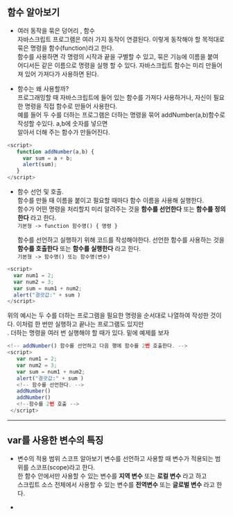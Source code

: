 ## 함수 알아보기

* 여러 동작을 묶은 덩어리 , 함수  
  자바스크립트 프로그램은 여러 가지 동작이 연결된다. 이렇게 동작해야 할 목적대로 묶은 명령을 함수(function)라고 한다.<br/> 
  함수를 사용하면 각 명령의 시작과 끝을 구별할 수 있고, 묶은 기능에 이름을 붙여 어디서든 같은 이름으로 명령을 실행 할 수 있다.
  자바스크립트 함수는 미리 만들어져 있어 가져다가 사용하면 된다.

* 함수는 왜 사용할까?  
  프로그래밍할 때 자바스크립트에 들어 있는 함수를 가져다 사용하거나, 자신이 필요한 명령을 직접 함수로 만들어 사용한다.<br/>
  예를 들어 두 수를 더하는 프로그램은 더하는 명령을 묶어 addNumber(a,b)함수로 작성할 수있다. a,b에 숫자를 넣으면<br/> 
  알아서 더해 주는 함수가 만들어진다.  

```javascript
<script>
   function addNumber(a,b) {
     var sum = a + b;
     alert(sum);
   }
</script>
```

* 함수 선언 및 호출.  
  함수를 만들 때 이름을 붙이고 필요할 때마다 함수 이름을 사용해 실행한다. <br/>
  함수가 어떤 명령을 처리할지 미리 알려주는 것을 **함수를 선언한다** 또는 **함수를 정의한다** 라고 한다.    
  `기본형 -> function 함수명() { 명령 }`  
  
  함수를 선언하고 실행하기 위해 코드를 작성해야한다. 선언한 함수를 사용하는 것을 **함수를 호출한다** 또는 **함수를 실행한다** 라고 한다.<br/>
  `기본형 -> 함수명() 또는 함수명(변수)`     

 ```javascript
 <script>
   var num1 = 2;
   var num2 = 3;
   var sum = num1 + num2;
   alert("결괏값:" + sum )
 </script>
 ```
 <p>위의 예시는 두 수를 더하는 프로그램을 필요한 명령을 순서대로 나열하여 작성한 것이다. 이처럼 한 번만 실행하고 끝나는 프로그램도 있지만<br/>.   
 더하는 명령을 여러 번 실행해야 할 때가 있다. 밑에 예제를 보자</p>

```javascript
<!-- addNumber() 함수를 선언하고 다음 행에 함수를 2번 호출한다. -->
<script>
   var num1 = 2;
   var num2 = 3;
   var sum = num1 + num2;
   alert("결괏값:" + sum )
   <!-- 함수를 선언한다. -->
   addNumber()
   addNumber()
   <!--함수를 2번 호출 -->
 </script>

```
<hr/>

## var를 사용한 변수의 특징  

 * 변수의 적용 범위 스코프 알아보기
    변수를 선언하고 사용할 때 변수가 적용되는 범위를 스코프(scope)라고 한다.<br/>
    한 함수 안에서만 사용할 수 있는 변수를 **지역 변수** 또는 **로컬 변수** 라고 하고<br/>
    스크립트 소스 전체에서 사용할 수 있는 변수를 **전역변수** 또는 **글로벌 변수** 라고 한다.   

 * 
 
